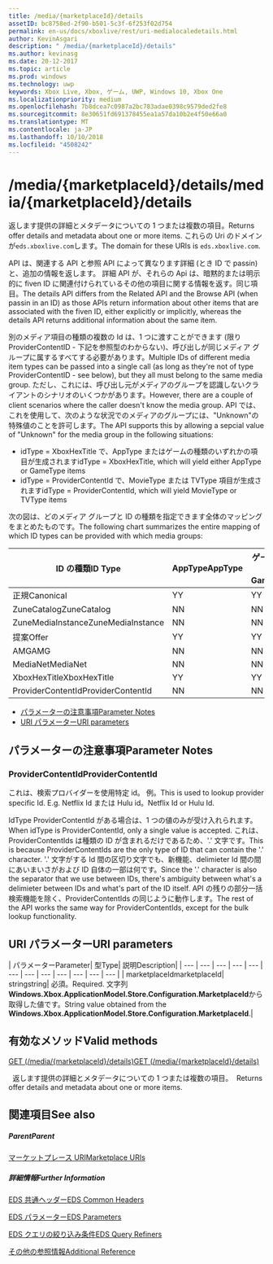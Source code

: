 ```yaml
---
title: /media/{marketplaceId}/details
assetID: bc8758ed-2f90-b501-5c3f-6f253f02d754
permalink: en-us/docs/xboxlive/rest/uri-medialocaledetails.html
author: KevinAsgari
description: " /media/{marketplaceId}/details"
ms.author: kevinasg
ms.date: 20-12-2017
ms.topic: article
ms.prod: windows
ms.technology: uwp
keywords: Xbox Live, Xbox, ゲーム, UWP, Windows 10, Xbox One
ms.localizationpriority: medium
ms.openlocfilehash: 7b8dcea7c0987a2bc783adae0398c9579ded2fe8
ms.sourcegitcommit: 8e30651fd691378455ea1a57da10b2e4f50e66a0
ms.translationtype: MT
ms.contentlocale: ja-JP
ms.lasthandoff: 10/10/2018
ms.locfileid: "4508242"
---
```

# <a name="mediamarketplaceiddetails"></a><span data-ttu-id="55908-104">/media/{marketplaceId}/details</span><span class="sxs-lookup"><span data-stu-id="55908-104">/media/{marketplaceId}/details</span></span>
<span data-ttu-id="55908-105">返します提供の詳細とメタデータについての 1 つまたは複数の項目。</span><span class="sxs-lookup"><span data-stu-id="55908-105">Returns offer details and metadata about one or more items.</span></span> <span data-ttu-id="55908-106">これらの Uri のドメインが`eds.xboxlive.com`します。</span><span class="sxs-lookup"><span data-stu-id="55908-106">The domain for these URIs is `eds.xboxlive.com`.</span></span>
 
<span data-ttu-id="55908-107">API は、関連する API と参照 API によって異なります詳細 (とき ID で passin) と、追加の情報を返します。 詳細 API が、それらの Api は、暗黙的または明示的に fiven ID に関連付けられているその他の項目に関する情報を返す。同じ項目。</span><span class="sxs-lookup"><span data-stu-id="55908-107">The details API differs from the Related API and the Browse API (when passin in an ID) as those APIs return information about other items that are associated with the fiven ID, either explicitly or implicitly, whereas the details API returns additional information about the same item.</span></span>
 
<span data-ttu-id="55908-108">別のメディア項目の種類の複数の Id は、1 つに渡すことができます (限り ProviderContentID - 下記を参照型のわからない)、呼び出しが同じメディア グループに属するすべてする必要があります。</span><span class="sxs-lookup"><span data-stu-id="55908-108">Multiple IDs of different media item types can be passed into a single call (as long as they're not of type ProviderContentID - see below), but they all must belong to the same media group.</span></span> <span data-ttu-id="55908-109">ただし、これには、呼び出し元がメディアのグループを認識しないクライアントのシナリオのいくつかがあります。</span><span class="sxs-lookup"><span data-stu-id="55908-109">However, there are a couple of client scenarios where the caller doesn't know the media group.</span></span> <span data-ttu-id="55908-110">API では、これを使用して、次のような状況でのメディアのグループには、"Unknown"の特殊値のことを許可します。</span><span class="sxs-lookup"><span data-stu-id="55908-110">The API supports this by allowing a sepcial value of "Unknown" for the media group in the following situations:</span></span>
 
   * <span data-ttu-id="55908-111">idType = XboxHexTitle で、AppType またはゲームの種類のいずれかの項目が生成されます</span><span class="sxs-lookup"><span data-stu-id="55908-111">idType = XboxHexTitle, which will yield either AppType or GameType items</span></span>
   * <span data-ttu-id="55908-112">idType = ProviderContentId で、MovieType または TVType 項目が生成されます</span><span class="sxs-lookup"><span data-stu-id="55908-112">idType = ProviderContentId, which will yield MovieType or TVType items</span></span>
  
<span data-ttu-id="55908-113">次の図は、どのメディア グループと ID の種類を指定できます全体のマッピングをまとめたものです。</span><span class="sxs-lookup"><span data-stu-id="55908-113">The following chart summarizes the entire mapping of which ID types can be provided with which media groups:</span></span>
 
| <span data-ttu-id="55908-114">ID の種類</span><span class="sxs-lookup"><span data-stu-id="55908-114">ID Type</span></span>| <span data-ttu-id="55908-115">AppType</span><span class="sxs-lookup"><span data-stu-id="55908-115">AppType</span></span>| <span data-ttu-id="55908-116">ゲームの種類</span><span class="sxs-lookup"><span data-stu-id="55908-116">GameType</span></span>| <span data-ttu-id="55908-117">MovieType</span><span class="sxs-lookup"><span data-stu-id="55908-117">MovieType</span></span>| <span data-ttu-id="55908-118">MusicArtistType</span><span class="sxs-lookup"><span data-stu-id="55908-118">MusicArtistType</span></span>| <span data-ttu-id="55908-119">MusicType</span><span class="sxs-lookup"><span data-stu-id="55908-119">MusicType</span></span>| <span data-ttu-id="55908-120">TVType</span><span class="sxs-lookup"><span data-stu-id="55908-120">TVType</span></span>| <span data-ttu-id="55908-121">WebVideoType</span><span class="sxs-lookup"><span data-stu-id="55908-121">WebVideoType</span></span>| <span data-ttu-id="55908-122">Unknown</span><span class="sxs-lookup"><span data-stu-id="55908-122">Unknown</span></span>| 
| --- | --- | --- | --- | --- | --- | --- | --- | --- | 
| <span data-ttu-id="55908-123">正規</span><span class="sxs-lookup"><span data-stu-id="55908-123">Canonical</span></span>| <span data-ttu-id="55908-124">Y</span><span class="sxs-lookup"><span data-stu-id="55908-124">Y</span></span>| <span data-ttu-id="55908-125">Y</span><span class="sxs-lookup"><span data-stu-id="55908-125">Y</span></span>| <span data-ttu-id="55908-126">Y</span><span class="sxs-lookup"><span data-stu-id="55908-126">Y</span></span>| <span data-ttu-id="55908-127">Y</span><span class="sxs-lookup"><span data-stu-id="55908-127">Y</span></span>| <span data-ttu-id="55908-128">Y</span><span class="sxs-lookup"><span data-stu-id="55908-128">Y</span></span>| <span data-ttu-id="55908-129">Y</span><span class="sxs-lookup"><span data-stu-id="55908-129">Y</span></span>| <span data-ttu-id="55908-130">Y</span><span class="sxs-lookup"><span data-stu-id="55908-130">Y</span></span>| <span data-ttu-id="55908-131">N</span><span class="sxs-lookup"><span data-stu-id="55908-131">N</span></span>| 
| <span data-ttu-id="55908-132">ZuneCatalog</span><span class="sxs-lookup"><span data-stu-id="55908-132">ZuneCatalog</span></span>| <span data-ttu-id="55908-133">N</span><span class="sxs-lookup"><span data-stu-id="55908-133">N</span></span>| <span data-ttu-id="55908-134">N</span><span class="sxs-lookup"><span data-stu-id="55908-134">N</span></span>| <span data-ttu-id="55908-135">Y</span><span class="sxs-lookup"><span data-stu-id="55908-135">Y</span></span>| <span data-ttu-id="55908-136">Y</span><span class="sxs-lookup"><span data-stu-id="55908-136">Y</span></span>| <span data-ttu-id="55908-137">Y</span><span class="sxs-lookup"><span data-stu-id="55908-137">Y</span></span>| <span data-ttu-id="55908-138">Y</span><span class="sxs-lookup"><span data-stu-id="55908-138">Y</span></span>| <span data-ttu-id="55908-139">N</span><span class="sxs-lookup"><span data-stu-id="55908-139">N</span></span>| <span data-ttu-id="55908-140">N</span><span class="sxs-lookup"><span data-stu-id="55908-140">N</span></span>| 
| <span data-ttu-id="55908-141">ZuneMediaInstance</span><span class="sxs-lookup"><span data-stu-id="55908-141">ZuneMediaInstance</span></span>| <span data-ttu-id="55908-142">N</span><span class="sxs-lookup"><span data-stu-id="55908-142">N</span></span>| <span data-ttu-id="55908-143">N</span><span class="sxs-lookup"><span data-stu-id="55908-143">N</span></span>| <span data-ttu-id="55908-144">Y</span><span class="sxs-lookup"><span data-stu-id="55908-144">Y</span></span>| <span data-ttu-id="55908-145">N</span><span class="sxs-lookup"><span data-stu-id="55908-145">N</span></span>| <span data-ttu-id="55908-146">Y</span><span class="sxs-lookup"><span data-stu-id="55908-146">Y</span></span>| <span data-ttu-id="55908-147">Y</span><span class="sxs-lookup"><span data-stu-id="55908-147">Y</span></span>| <span data-ttu-id="55908-148">N</span><span class="sxs-lookup"><span data-stu-id="55908-148">N</span></span>| <span data-ttu-id="55908-149">N</span><span class="sxs-lookup"><span data-stu-id="55908-149">N</span></span>| 
| <span data-ttu-id="55908-150">提案</span><span class="sxs-lookup"><span data-stu-id="55908-150">Offer</span></span>| <span data-ttu-id="55908-151">Y</span><span class="sxs-lookup"><span data-stu-id="55908-151">Y</span></span>| <span data-ttu-id="55908-152">Y</span><span class="sxs-lookup"><span data-stu-id="55908-152">Y</span></span>| <span data-ttu-id="55908-153">Y</span><span class="sxs-lookup"><span data-stu-id="55908-153">Y</span></span>| <span data-ttu-id="55908-154">N</span><span class="sxs-lookup"><span data-stu-id="55908-154">N</span></span>| <span data-ttu-id="55908-155">Y</span><span class="sxs-lookup"><span data-stu-id="55908-155">Y</span></span>| <span data-ttu-id="55908-156">Y</span><span class="sxs-lookup"><span data-stu-id="55908-156">Y</span></span>| <span data-ttu-id="55908-157">N</span><span class="sxs-lookup"><span data-stu-id="55908-157">N</span></span>| <span data-ttu-id="55908-158">N</span><span class="sxs-lookup"><span data-stu-id="55908-158">N</span></span>| 
| <span data-ttu-id="55908-159">AMG</span><span class="sxs-lookup"><span data-stu-id="55908-159">AMG</span></span>| <span data-ttu-id="55908-160">N</span><span class="sxs-lookup"><span data-stu-id="55908-160">N</span></span>| <span data-ttu-id="55908-161">N</span><span class="sxs-lookup"><span data-stu-id="55908-161">N</span></span>| <span data-ttu-id="55908-162">N</span><span class="sxs-lookup"><span data-stu-id="55908-162">N</span></span>| <span data-ttu-id="55908-163">N</span><span class="sxs-lookup"><span data-stu-id="55908-163">N</span></span>| <span data-ttu-id="55908-164">Y</span><span class="sxs-lookup"><span data-stu-id="55908-164">Y</span></span>| <span data-ttu-id="55908-165">N</span><span class="sxs-lookup"><span data-stu-id="55908-165">N</span></span>| <span data-ttu-id="55908-166">N</span><span class="sxs-lookup"><span data-stu-id="55908-166">N</span></span>| <span data-ttu-id="55908-167">N</span><span class="sxs-lookup"><span data-stu-id="55908-167">N</span></span>| 
| <span data-ttu-id="55908-168">MediaNet</span><span class="sxs-lookup"><span data-stu-id="55908-168">MediaNet</span></span>| <span data-ttu-id="55908-169">N</span><span class="sxs-lookup"><span data-stu-id="55908-169">N</span></span>| <span data-ttu-id="55908-170">N</span><span class="sxs-lookup"><span data-stu-id="55908-170">N</span></span>| <span data-ttu-id="55908-171">N</span><span class="sxs-lookup"><span data-stu-id="55908-171">N</span></span>| <span data-ttu-id="55908-172">N</span><span class="sxs-lookup"><span data-stu-id="55908-172">N</span></span>| <span data-ttu-id="55908-173">Y</span><span class="sxs-lookup"><span data-stu-id="55908-173">Y</span></span>| <span data-ttu-id="55908-174">N</span><span class="sxs-lookup"><span data-stu-id="55908-174">N</span></span>| <span data-ttu-id="55908-175">N</span><span class="sxs-lookup"><span data-stu-id="55908-175">N</span></span>| <span data-ttu-id="55908-176">N</span><span class="sxs-lookup"><span data-stu-id="55908-176">N</span></span>| 
| <span data-ttu-id="55908-177">XboxHexTitle</span><span class="sxs-lookup"><span data-stu-id="55908-177">XboxHexTitle</span></span>| <span data-ttu-id="55908-178">Y</span><span class="sxs-lookup"><span data-stu-id="55908-178">Y</span></span>| <span data-ttu-id="55908-179">Y</span><span class="sxs-lookup"><span data-stu-id="55908-179">Y</span></span>| <span data-ttu-id="55908-180">N</span><span class="sxs-lookup"><span data-stu-id="55908-180">N</span></span>| <span data-ttu-id="55908-181">N</span><span class="sxs-lookup"><span data-stu-id="55908-181">N</span></span>| <span data-ttu-id="55908-182">N</span><span class="sxs-lookup"><span data-stu-id="55908-182">N</span></span>| <span data-ttu-id="55908-183">N</span><span class="sxs-lookup"><span data-stu-id="55908-183">N</span></span>| <span data-ttu-id="55908-184">N</span><span class="sxs-lookup"><span data-stu-id="55908-184">N</span></span>| <span data-ttu-id="55908-185">Y</span><span class="sxs-lookup"><span data-stu-id="55908-185">Y</span></span>| 
| <span data-ttu-id="55908-186">ProviderContentId</span><span class="sxs-lookup"><span data-stu-id="55908-186">ProviderContentId</span></span>| <span data-ttu-id="55908-187">N</span><span class="sxs-lookup"><span data-stu-id="55908-187">N</span></span>| <span data-ttu-id="55908-188">N</span><span class="sxs-lookup"><span data-stu-id="55908-188">N</span></span>| <span data-ttu-id="55908-189">Y</span><span class="sxs-lookup"><span data-stu-id="55908-189">Y</span></span>| <span data-ttu-id="55908-190">N</span><span class="sxs-lookup"><span data-stu-id="55908-190">N</span></span>| <span data-ttu-id="55908-191">N</span><span class="sxs-lookup"><span data-stu-id="55908-191">N</span></span>| <span data-ttu-id="55908-192">Y</span><span class="sxs-lookup"><span data-stu-id="55908-192">Y</span></span>| <span data-ttu-id="55908-193">N</span><span class="sxs-lookup"><span data-stu-id="55908-193">N</span></span>| <span data-ttu-id="55908-194">Y</span><span class="sxs-lookup"><span data-stu-id="55908-194">Y</span></span>| 
 
  * [<span data-ttu-id="55908-195">パラメーターの注意事項</span><span class="sxs-lookup"><span data-stu-id="55908-195">Parameter Notes</span></span>](#ID4EEH)
  * [<span data-ttu-id="55908-196">URI パラメーター</span><span class="sxs-lookup"><span data-stu-id="55908-196">URI parameters</span></span>](#ID4EUH)
 
<a id="ID4EEH"></a>

 
## <a name="parameter-notes"></a><span data-ttu-id="55908-197">パラメーターの注意事項</span><span class="sxs-lookup"><span data-stu-id="55908-197">Parameter Notes</span></span>
 
<a id="ID4EIH"></a>

 
### <a name="providercontentid"></a><span data-ttu-id="55908-198">ProviderContentId</span><span class="sxs-lookup"><span data-stu-id="55908-198">ProviderContentId</span></span>
 
<span data-ttu-id="55908-199">これは、検索プロバイダーを使用特定 id。 例。</span><span class="sxs-lookup"><span data-stu-id="55908-199">This is used to lookup provider specific Id. E.g.</span></span> <span data-ttu-id="55908-200">Netflix Id または Hulu id。</span><span class="sxs-lookup"><span data-stu-id="55908-200">Netflix Id or Hulu Id.</span></span>
 
<span data-ttu-id="55908-201">IdType ProviderContentId がある場合は、1 つの値のみが受け入れられます。</span><span class="sxs-lookup"><span data-stu-id="55908-201">When idType is ProviderContentId, only a single value is accepted.</span></span> <span data-ttu-id="55908-202">これは、ProviderContentIds は種類の ID が含まれるだけであるため、'.' 文字です。</span><span class="sxs-lookup"><span data-stu-id="55908-202">This is because ProviderContentIds are the only type of ID that can contain the '.' character.</span></span> <span data-ttu-id="55908-203">'.' 文字がする Id 間の区切り文字でも、新機能、delimieter Id 間の間にあいまいさがおよび ID 自体の一部は何です。</span><span class="sxs-lookup"><span data-stu-id="55908-203">Since the '.' character is also the separator that we use between IDs, there's ambiguity between what's a delimieter between IDs and what's part of the ID itself.</span></span> <span data-ttu-id="55908-204">API の残りの部分一括検索機能を除く、ProviderContentIds の同じように動作します。</span><span class="sxs-lookup"><span data-stu-id="55908-204">The rest of the API works the same way for ProviderContentIds, except for the bulk lookup functionality.</span></span>
   
<a id="ID4EUH"></a>

 
## <a name="uri-parameters"></a><span data-ttu-id="55908-205">URI パラメーター</span><span class="sxs-lookup"><span data-stu-id="55908-205">URI parameters</span></span>
 
| <span data-ttu-id="55908-206">パラメーター</span><span class="sxs-lookup"><span data-stu-id="55908-206">Parameter</span></span>| <span data-ttu-id="55908-207">型</span><span class="sxs-lookup"><span data-stu-id="55908-207">Type</span></span>| <span data-ttu-id="55908-208">説明</span><span class="sxs-lookup"><span data-stu-id="55908-208">Description</span></span>| 
| --- | --- | --- | --- | --- | --- | --- | --- | --- | --- | --- | --- | 
| <span data-ttu-id="55908-209">marketplaceId</span><span class="sxs-lookup"><span data-stu-id="55908-209">marketplaceId</span></span>| <span data-ttu-id="55908-210">string</span><span class="sxs-lookup"><span data-stu-id="55908-210">string</span></span>| <span data-ttu-id="55908-211">必須。</span><span class="sxs-lookup"><span data-stu-id="55908-211">Required.</span></span> <span data-ttu-id="55908-212">文字列<b>Windows.Xbox.ApplicationModel.Store.Configuration.MarketplaceId</b>から取得した値です。</span><span class="sxs-lookup"><span data-stu-id="55908-212">String value obtained from the <b>Windows.Xbox.ApplicationModel.Store.Configuration.MarketplaceId</b>.</span></span>| 
  
<a id="ID4EWAAC"></a>

 
## <a name="valid-methods"></a><span data-ttu-id="55908-213">有効なメソッド</span><span class="sxs-lookup"><span data-stu-id="55908-213">Valid methods</span></span>

[<span data-ttu-id="55908-214">GET (/media/{marketplaceId}/details)</span><span class="sxs-lookup"><span data-stu-id="55908-214">GET (/media/{marketplaceId}/details)</span></span>](uri-medialocaledetailsget.md)

<span data-ttu-id="55908-215">&nbsp;&nbsp;返します提供の詳細とメタデータについての 1 つまたは複数の項目。</span><span class="sxs-lookup"><span data-stu-id="55908-215">&nbsp;&nbsp;Returns offer details and metadata about one or more items.</span></span> 
 
<a id="ID4EABAC"></a>

 
## <a name="see-also"></a><span data-ttu-id="55908-216">関連項目</span><span class="sxs-lookup"><span data-stu-id="55908-216">See also</span></span>
 
<a id="ID4ECBAC"></a>

 
##### <a name="parent"></a><span data-ttu-id="55908-217">Parent</span><span class="sxs-lookup"><span data-stu-id="55908-217">Parent</span></span> 

[<span data-ttu-id="55908-218">マーケットプレース URI</span><span class="sxs-lookup"><span data-stu-id="55908-218">Marketplace URIs</span></span>](atoc-reference-marketplace.md)

  
<a id="ID4EMBAC"></a>

 
##### <a name="further-information"></a><span data-ttu-id="55908-219">詳細情報</span><span class="sxs-lookup"><span data-stu-id="55908-219">Further Information</span></span> 

[<span data-ttu-id="55908-220">EDS 共通ヘッダー</span><span class="sxs-lookup"><span data-stu-id="55908-220">EDS Common Headers</span></span>](../../additional/edscommonheaders.md)

 [<span data-ttu-id="55908-221">EDS パラメーター</span><span class="sxs-lookup"><span data-stu-id="55908-221">EDS Parameters</span></span>](../../additional/edsparameters.md)

 [<span data-ttu-id="55908-222">EDS クエリの絞り込み条件</span><span class="sxs-lookup"><span data-stu-id="55908-222">EDS Query Refiners</span></span>](../../additional/edsqueryrefiners.md)

 [<span data-ttu-id="55908-223">その他の参照情報</span><span class="sxs-lookup"><span data-stu-id="55908-223">Additional Reference</span></span>](../../additional/atoc-xboxlivews-reference-additional.md)

   